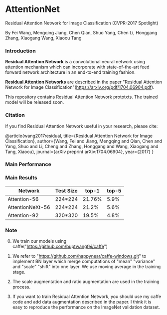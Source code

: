 # AttentionNet
Residual Attention Network for Image Classification (CVPR-2017 Spotlight)

By Fei Wang, Mengqing Jiang, Chen Qian, Shuo Yang, Chen Li, Honggang Zhang, Xiaogang Wang, Xiaoou Tang


### Introduction
**Residual Attention Network** is a convolutional neural network using attention mechanism which can incorporate with state-of-the-art feed forward network architecture in an end-to-end training fashion.

**Residual Attention Networks** are described in the paper "Residual Attention Network for Image Classification"(https://arxiv.org/pdf/1704.06904.pdf).

This repository contains Residual Attention Network prototxts. The trained model will be released soon. 

### Citation
If you find Residual Attention Network useful in your research, please cite:

@article{wang2017residual,
  title={Residual Attention Network for Image Classification},
  author={Wang, Fei and Jiang, Mengqing and Qian, Chen and Yang, Shuo and Li, Cheng and Zhang, Honggang and Wang, Xiaogang and Tang, Xiaoou},
  journal={arXiv preprint arXiv:1704.06904},
  year={2017}
}

### Main Performance
### Main Results

|    Network       |Test Size|  top-1  |  top-5  |
|------------------|---------|---------|---------|
| Attention-56     | 224\*224|  21.76% |   5.9%  |
| AttentionNeXt-56 | 224\*224|  21.2%  |   5.6%  |
| Attention-92     | 320\*320|  19.5%  |   4.8%  |


### Note
0. We train our models using caffe("https://github.com/buptwangfei/caffe")

1. We refer to "https://github.com/happynear/caffe-windows.git" to implement BN layer which merge computations of "mean" "variance" and "scale" "shift" into one layer. We use moving average in the training stage.

3. The scale augmentation and ratio augmentation are used in the training process.

4. If you want to train Residual Attention Network, you should use my caffe code and add data augmentation described in the paper. I think it is easy to reproduce the performance on the ImageNet validation dataset.


